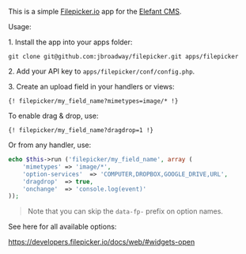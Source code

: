 This is a simple [Filepicker.io](https://www.filepicker.io/) app
for the [Elefant CMS](http://www.elefantcms.com/).

Usage:

1\. Install the app into your apps folder:

```
git clone git@github.com:jbroadway/filepicker.git apps/filepicker
```

2\. Add your API key to `apps/filepicker/conf/config.php`.

3\. Create an upload field in your handlers or views:

```
{! filepicker/my_field_name?mimetypes=image/* !}
```

To enable drag & drop, use:

```
{! filepicker/my_field_name?dragdrop=1 !}
```

Or from any handler, use:

```php
echo $this->run ('filepicker/my_field_name', array (
	'mimetypes' => 'image/*',
	'option-services'  => 'COMPUTER,DROPBOX,GOOGLE_DRIVE,URL',
	'dragdrop'  => true,
	'onchange'  => 'console.log(event)'
));
```

> Note that you can skip the `data-fp-` prefix on option names.

See here for all available options:

https://developers.filepicker.io/docs/web/#widgets-open
